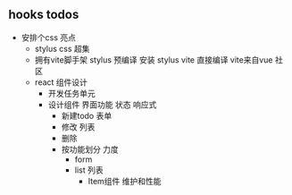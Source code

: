 ## hooks todos

- 安排个css 亮点
  - stylus
      css 超集
  - 拥有vite脚手架
      stylus 预编译 安装 stylus vite 直接编译
      vite来自vue 社区
  - react 组件设计
      - 开发任务单元
      - 设计组件
          界面功能 状态 响应式
          - 新建todo 表单
          - 修改 列表
          - 删除
        - 按功能划分 力度
          - form
          - list 列表
              - Item组件 维护和性能